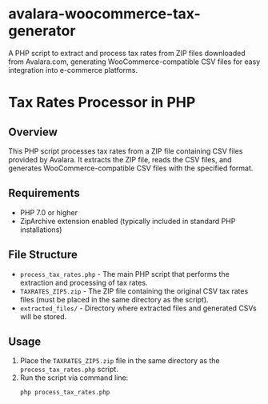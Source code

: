 # avalara-woocommerce-tax-generator
 A PHP script to extract and process tax rates from ZIP files downloaded from Avalara.com, generating WooCommerce-compatible CSV files for easy integration into e-commerce platforms.
 
 # Tax Rates Processor in PHP

## Overview
This PHP script processes tax rates from a ZIP file containing CSV files provided by Avalara. It extracts the ZIP file, reads the CSV files, and generates WooCommerce-compatible CSV files with the specified format.

## Requirements
- PHP 7.0 or higher
- ZipArchive extension enabled (typically included in standard PHP installations)

## File Structure
- `process_tax_rates.php` - The main PHP script that performs the extraction and processing of tax rates.
- `TAXRATES_ZIP5.zip` - The ZIP file containing the original CSV tax rates files (must be placed in the same directory as the script).
- `extracted_files/` - Directory where extracted files and generated CSVs will be stored.

## Usage
1. Place the `TAXRATES_ZIP5.zip` file in the same directory as the `process_tax_rates.php` script.
2. Run the script via command line:
   ```bash
   php process_tax_rates.php

